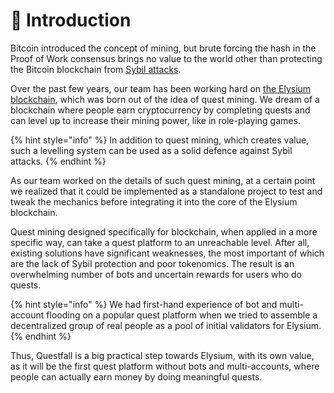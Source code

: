 # 📌 Introduction

Bitcoin introduced the concept of mining, but brute forcing the hash in the Proof of Work consensus brings no value to the world other than protecting the Bitcoin blockchain from [Sybil attacks](https://en.wikipedia.org/wiki/Sybil\_attack).

Over the past few years, our team has been working hard on [the Elysium blockchain](https://docs.elysium-chain.com/en), which was born out of the idea of quest mining. We dream of a blockchain where people earn cryptocurrency by completing quests and can level up to increase their mining power, like in role-playing games.

{% hint style="info" %}
In addition to quest mining, which creates value, such a levelling system can be used as a solid defence against Sybil attacks.
{% endhint %}

As our team worked on the details of such quest mining, at a certain point we realized that it could be implemented as a standalone project to test and tweak the mechanics before integrating it into the core of the Elysium blockchain.

Quest mining designed specifically for blockchain, when applied in a more specific way, can take a quest platform to an unreachable level. After all, existing solutions have significant weaknesses, the most important of which are the lack of Sybil protection and poor tokenomics. The result is an overwhelming number of bots and uncertain rewards for users who do quests.&#x20;

{% hint style="info" %}
We had first-hand experience of bot and multi-account flooding on a popular quest platform when we tried to assemble a decentralized group of real people as a pool of initial validators for Elysium.
{% endhint %}

Thus, Questfall is a big practical step towards Elysium, with its own value, as it will be the first quest platform without bots and multi-accounts, where people can actually earn money by doing meaningful quests.
